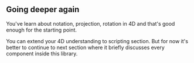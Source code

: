 
## Going deeper again

You've learn about notation, projection, rotation in 4D and that's good enough for the starting point.

You can extend your 4D understanding to scripting section. But for now it's better to continue to next section where it briefly discusses every component inside this library.

